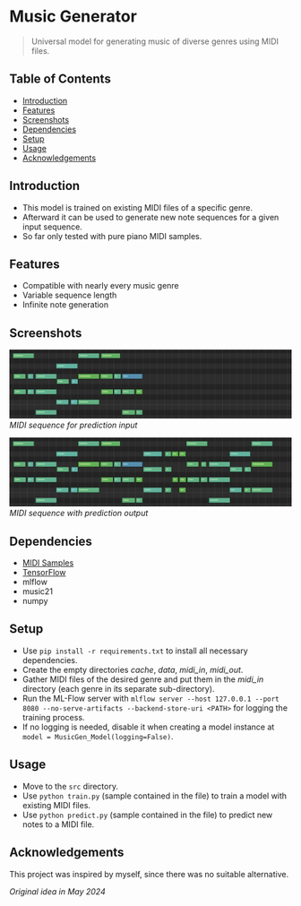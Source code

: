 # Music Generator

> Universal model for generating music of diverse genres using MIDI files.

## Table of Contents

* [Introduction](#introduction)
* [Features](#features)
* [Screenshots](#screenshots)
* [Dependencies](#dependencies)
* [Setup](#setup)
* [Usage](#usage)
* [Acknowledgements](#acknowledgements)

## Introduction

- This model is trained on existing MIDI files of a specific genre.
- Afterward it can be used to generate new note sequences for a given input sequence.
- So far only tested with pure piano MIDI samples.

## Features

- Compatible with nearly every music genre
- Variable sequence length
- Infinite note generation

## Screenshots

![](./screenshots/input.jpg)
<br/>
*MIDI sequence for prediction input*

![](./screenshots/output.jpg)
<br/>
*MIDI sequence with prediction output*

## Dependencies

- [MIDI Samples](https://github.com/lucasnfe/adl-piano-midi)
- [TensorFlow](https://www.tensorflow.org)
- mlflow
- music21
- numpy

## Setup

- Use `pip install -r requirements.txt` to install all necessary dependencies.
- Create the empty directories *cache*, *data*, *midi_in*, *midi_out*.
- Gather MIDI files of the desired genre and put them in the *midi_in* directory (each genre in its separate
  sub-directory).
- Run the ML-Flow server
  with `mlflow server --host 127.0.0.1 --port 8080 --no-serve-artifacts --backend-store-uri <PATH>` for logging the
  training process.
- If no logging is needed, disable it when creating a model instance at `model = MusicGen_Model(logging=False)`.

## Usage

- Move to the `src` directory.
- Use `python train.py` (sample contained in the file) to train a model with existing MIDI files.
- Use `python predict.py` (sample contained in the file) to predict new notes to a MIDI file.

## Acknowledgements

This project was inspired by myself, since there was no suitable alternative.

*Original idea in May 2024*
